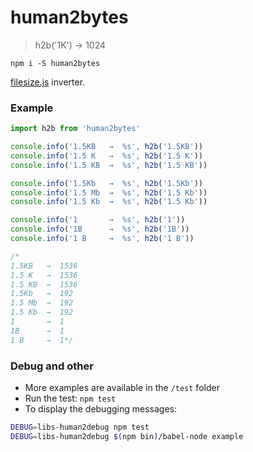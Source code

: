 # human2bytes

> h2b('1K') → 1024

```
npm i -S human2bytes
```

[filesize.js](https://github.com/avoidwork/filesize.js) inverter.

### Example

```js
import h2b from 'human2bytes'

console.info('1.5KB   →  %s', h2b('1.5KB'))
console.info('1.5 K   →  %s', h2b('1.5 K'))
console.info('1.5 KB  →  %s', h2b('1.5 KB'))

console.info('1.5Kb   →  %s', h2b('1.5Kb'))
console.info('1.5 Мb  →  %s', h2b('1.5 Kb'))
console.info('1.5 Kb  →  %s', h2b('1.5 Kb'))

console.info('1       →  %s', h2b('1'))
console.info('1B      →  %s', h2b('1B'))
console.info('1 B     →  %s', h2b('1 B'))

/*
1.5KB   →  1536
1.5 K   →  1536
1.5 KB  →  1536
1.5Kb   →  192
1.5 Мb  →  192
1.5 Kb  →  192
1       →  1
1B      →  1
1 B     →  1*/
```

### Debug and other

* More examples are available in the `/test` folder
* Run the test: `npm test`
* To display the debugging messages: 
```bash
DEBUG=libs-human2debug npm test
DEBUG=libs-human2debug $(npm bin)/babel-node example
```
